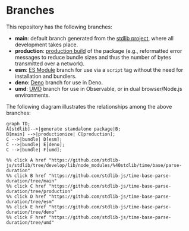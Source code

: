 <!--

@license Apache-2.0

Copyright (c) 2022 The Stdlib Authors.

Licensed under the Apache License, Version 2.0 (the "License");
you may not use this file except in compliance with the License.
You may obtain a copy of the License at

    http://www.apache.org/licenses/LICENSE-2.0

Unless required by applicable law or agreed to in writing, software
distributed under the License is distributed on an "AS IS" BASIS,
WITHOUT WARRANTIES OR CONDITIONS OF ANY KIND, either express or implied.
See the License for the specific language governing permissions and
limitations under the License.

-->

# Branches

This repository has the following branches:

-   **main**: default branch generated from the [stdlib project][stdlib-url], where all development takes place.
-   **production**: [production build][production-url] of the package (e.g., reformatted error messages to reduce bundle sizes and thus the number of bytes transmitted over a network).
-   **esm**: [ES Module][esm-url] branch for use via a `script` tag without the need for installation and bundlers.
-   **deno**: [Deno][deno-url] branch for use in Deno.
-   **umd**: [UMD][umd-url] branch for use in Observable, or in dual browser/Node.js environments.

The following diagram illustrates the relationships among the above branches:

```mermaid
graph TD;
A[stdlib]-->|generate standalone package|B;
B[main] -->|productionize| C[production];
C -->|bundle| D[esm];
C -->|bundle| E[deno];
C -->|bundle| F[umd];

%% click A href "https://github.com/stdlib-js/stdlib/tree/develop/lib/node_modules/%40stdlib/time/base/parse-duration"
%% click B href "https://github.com/stdlib-js/time-base-parse-duration/tree/main"
%% click C href "https://github.com/stdlib-js/time-base-parse-duration/tree/production"
%% click D href "https://github.com/stdlib-js/time-base-parse-duration/tree/esm"
%% click E href "https://github.com/stdlib-js/time-base-parse-duration/tree/deno"
%% click F href "https://github.com/stdlib-js/time-base-parse-duration/tree/umd"
```

[stdlib-url]: https://github.com/stdlib-js/stdlib/tree/develop/lib/node_modules/%40stdlib/time/base/parse-duration
[production-url]: https://github.com/stdlib-js/time-base-parse-duration/tree/production
[deno-url]: https://github.com/stdlib-js/time-base-parse-duration/tree/deno
[umd-url]: https://github.com/stdlib-js/time-base-parse-duration/tree/umd
[esm-url]: https://github.com/stdlib-js/time-base-parse-duration/tree/esm